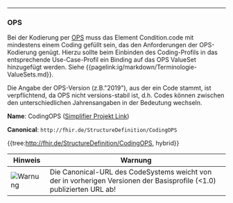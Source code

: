 ----
### OPS

Bei der Kodierung per [OPS](https://www.bfarm.de/DE/Kodiersysteme/Klassifikationen/OPS-ICHI/OPS/_node.html) muss das Element Condition.code mit mindestens einem Coding gefüllt sein, das den Anforderungen der OPS-Kodierung genügt. Hierzu sollte beim Einbinden des Coding-Profils in das entsprechende Use-Case-Profil ein Binding auf das OPS ValueSet hinzugefügt werden. Siehe {{pagelink:ig/markdown/Terminologie-ValueSets.md}}.

Die Angabe der OPS-Version (z.B."2019"), aus der ein Code stammt, ist verpflichtend, da OPS nicht versions-stabil ist, d.h. Codes können zwischen den unterschiedlichen Jahrensangaben in der Bedeutung wechseln.

**Name**: CodingOPS ([Simplifier Projekt Link](https://simplifier.net/resolve?canonical=http://fhir.de/StructureDefinition/CodingOPS&scope=de.basisprofil.r4@1.5.1))

**Canonical**: `http://fhir.de/StructureDefinition/CodingOPS`

{{tree:http://fhir.de/StructureDefinition/CodingOPS, hybrid}}

| Hinweis | Warnung |
|---------|---------------------|
|![Warnung](https://wiki.hl7.de/images/thumb/Attention_icon.svg/100px-Attention_icon.svg.png)| Die Canonical-URL des CodeSystems weicht von der in vorherigen Versionen der Basisprofile (<1.0) publizierten URL ab! |